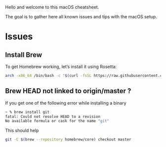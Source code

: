 Hello and welcome to this macOS cheatsheet.

The goal is to gather here all known issues and tips with the macOS setup.

# Issues

## Install Brew

To get Homebrew working, let’s install it using Rosetta:

```bash
arch -x86_64 /bin/bash -c "$(curl -fsSL https://raw.githubusercontent.com/Homebrew/install/master/install.sh)"
```

## Brew HEAD not linked to origin/master ?

If you get one of the following error while installing a binary

```bash
~ % brew install git
fatal: Could not resolve HEAD to a revision
No available formula or cask for the name "git"
```
This should help
```bash
git -C $(brew --repository homebrew/core) checkout master
```
